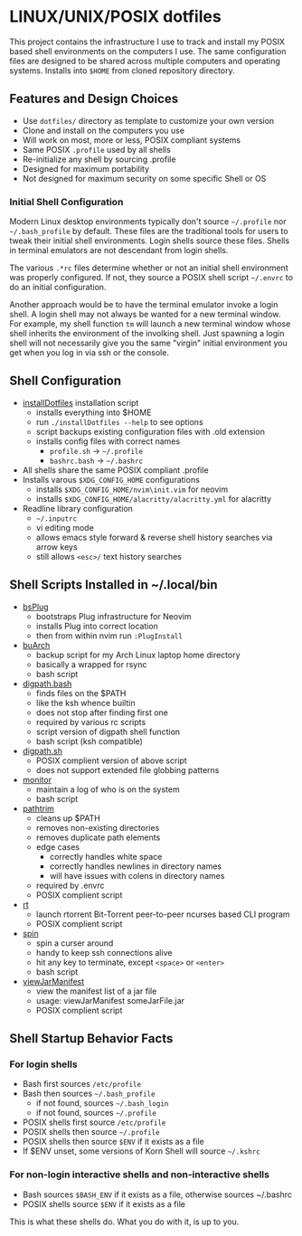 # LINUX/UNIX/POSIX dotfiles

This project contains the infrastructure I use to
track and install my POSIX based shell environments
on the computers I use.  The same configuration files are
designed to be shared across multiple computers and operating
systems. Installs into `$HOME` from cloned repository directory.

## Features and Design Choices

* Use `dotfiles/` directory as template to customize your own version
* Clone and install on the computers you use
* Will work on most, more or less, POSIX compliant systems
* Same POSIX `.profile` used by all shells
* Re-initialize any shell by sourcing .profile
* Designed for maximum portability
* Not designed for maximum security on some specific Shell or OS

### Initial Shell Configuration

Modern Linux desktop environments typically don't source
`~/.profile` nor ` ~/.bash_profile` by default.  These files
are the traditional tools for users to tweak their initial
shell environments.  Login shells source these files.  Shells
in terminal emulators are not descendant from login shells.

The various `.*rc` files determine whether or not an initial shell
environment was properly configured.  If not, they source
a POSIX shell script `~/.envrc` to do an initial configuration.

Another approach would be to have the terminal emulator invoke
a login shell.  A login shell may not always be wanted for a new
terminal window.  For example, my shell function `tm` will launch
a new terminal window whose shell inherits the environment of
the involking shell.  Just spawning a login shell will not
necessarily give you the same "virgin" initial environment you
get when you log in via ssh or the console.

## Shell Configuration

* [installDotfiles](installDotfiles) installation script
  * installs everything into $HOME
  * run `./installDotfiles --help` to see options
  * script backups existing configuration files with .old extension
  * installs config files with correct names
    * `profile.sh` -> `~/.profile`
    * `bashrc.bash` -> `~/.bashrc`
* All shells share the same POSIX compliant .profile
* Installs varous `$XDG_CONFIG_HOME` configurations
  * installs `$XDG_CONFIG_HOME/nvim\init.vim` for neovim
  * installs `$XDG_CONFIG_HOME/alacritty/alacritty.yml` for alacritty
* Readline library configuration
  * `~/.inputrc`
  * vi editing mode
  * allows emacs style forward & reverse shell history searches via arrow keys
  * still allows `<esc>/` text history searches

## Shell Scripts Installed in ~/.local/bin

* [bsPlug](bin/bsPlug)
  * bootstraps Plug infrastructure for Neovim
  * installs Plug into correct location
  * then from within nvim run `:PlugInstall`
* [buArch](bin/buArch)
  * backup script for my Arch Linux laptop home directory
  * basically a wrapped for rsync
  * bash script
* [digpath.bash](bin/digpath.bash)
  * finds files on the $PATH
  * like the ksh whence builtin
  * does not stop after finding first one
  * required by various rc scripts
  * script version of digpath shell function
  * bash script (ksh compatible)
* [digpath.sh](bin/digpath.sh)
  * POSIX complient version of above script
  * does not support extended file globbing patterns
* [monitor](bin/monitor)
  * maintain a log of who is on the system
  * bash script
* [pathtrim](bin/pathtrim)
  * cleans up $PATH
  * removes non-existing directories
  * removes duplicate path elements
  * edge cases
    * correctly handles white space
    * correctly handles newlines in directory names
    * will have issues with colens in directory names
  * required by .envrc
  * POSIX complient script
* [rt](bin/rt)
  * launch rtorrent Bit-Torrent peer-to-peer ncurses based CLI program
  * POSIX complient script
* [spin](bin/spin)
  * spin a curser around
  * handy to keep ssh connections alive
  * hit any key to terminate, except `<space>` or `<enter>`
  * bash script
* [viewJarManifest](bin/viewJarManifest)
  * view the manifest list of a jar file
  * usage: viewJarManifest someJarFile.jar
  * POSIX complient script

## Shell Startup Behavior Facts

### For login shells

* Bash first sources `/etc/profile`
* Bash then sources `~/.bash_profile`
  * if not found, sources `~/.bash_login`
  * if not found, sources `~/.profile`
* POSIX shells first source `/etc/profile`
* POSIX shells then source `~/.profile`
* POSIX shells then source `$ENV` if it exists as a file
* If $ENV unset, some versions of Korn Shell will source `~/.kshrc`

### For non-login interactive shells and non-interactive shells

* Bash sources `$BASH_ENV` if it exists as a file, otherwise sources ~/.bashrc
* POSIX shells source `$ENV` if it exists as a file

This is what these shells do.  What you do with it, is up to you.
